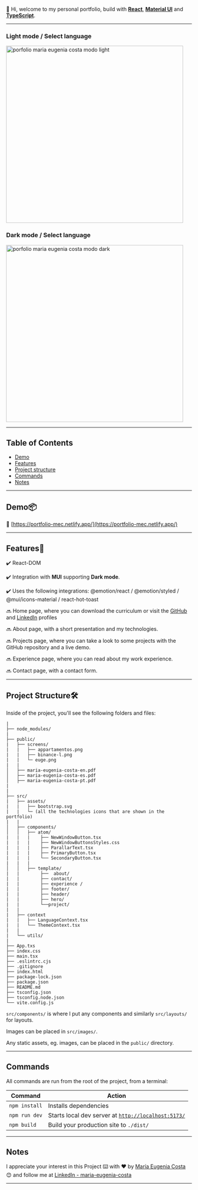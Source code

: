 💫 Hi, welcome to my personal portfolio, build with [**React**](https://react.dev/), [**Material UI**](https://mui.com/) and [**TypeScript**](https://www.typescriptlang.org/).

---

### Light mode / Select language

<img src="https://github.com/eugenia1984/portfolio/assets/72580574/cacc7dc6-9fd1-4259-8e35-9d5e1f66d088" width="480" alt="porfolio maria eugenia costa modo light" />


### Dark mode /  Select language

<img src="https://github.com/eugenia1984/portfolio/assets/72580574/aa2230f5-c0be-455e-b7ee-7a94b00179b2" width="480" alt="porfolio maria eugenia costa modo dark" />

---

## Table of Contents

- [Demo](#demo📦)
- [Features](#features📢)
- [Project structure](#project-structure🛠️)
- [Commands](#commands)
- [Notes](#notes)

---

## Demo📦

📌 [https://portfolio-mec.netlify.app/](https://portfolio-mec.netlify.app/)

---

## Features📢

✔️ React-DOM

✔️ Integration with **MUI** supporting **Dark mode**.

✔️ Uses the following integrations: @emotion/react / @emotion/styled / @mui/icons-material /  react-hot-toast
  
🔜 Home page, where you can download the curriculum or visit the [GitHub](https://github.com/eugenia1984) and [LinkedIn](https://github.com/maria-eugenia-costa) profiles

🔜 About page, with a short presentation and my technologies.

🔜 Projects page, where you can take a look to some projects with the GitHub repository and a live demo.

🔜 Experience page, where you can read about my work experience.

🔜 Contact page, with a contact form.

---

## Project Structure🛠️

Inside of the project, you'll see the following folders and files:

```
|
├── node_modules/
|
├── public/
|   ├── screens/
|   |   ├── appartamentos.png
|   |   ├── binance-l.png
|   |   └─ euge.png
|   |
│   ├── maria-eugenia-costa-en.pdf
│   ├── maria-eugenia-costa-es.pdf
│   ├── maria-eugenia-costa-pt.pdf
|  
|   
├── src/
|   ├── assets/
|   |   ├── bootstrap.svg
|   |   └─ (all the technologies icons that are shown in the portfolio)
|   |
│   ├── components/
│   │   ├── atom/
|   |   |    ├── NewWindowButton.tsx
|   |   |    ├── NewWindowButtonsStyles.css
|   |   |    ├── ParallarText.tsx
|   |   |    ├── PrimaryButton.tsx
|   |   |    └── SecondaryButton.tsx
|   |   |
│   │   ├── template/
|   |        ├──  about/
|   |        ├── contact/
|   |        ├── experience /
|   |        ├── footer/
|   |        ├── header/
|   |        ├── hero/
|   |        └──project/
|   |
|   ├── context
|   |   ├── LanguageContext.tsx
|   |   └── ThemeContext.tsx
|   |
|   └── utils/
|
├── App.txs
├── index.css
├── main.tsx
├── .eslintrc.cjs
├── .gitignore
├── index.html
├── package-lock.json
├── package.json
├── README.md
├── tsconfig.json
├── tsconfig.node.json
└── vite.config.js
```

`src/components/` is where I put any components and similarly `src/layouts/` for layouts.

Images can be placed in `src/images/`.

Any static assets, eg. images, can be placed in the `public/` directory.

---

## Commands

All commands are run from the root of the project, from a terminal:

| Command | Action |
| ------- | ------ |
| `npm install`  | Installs dependencies |
| `npm run dev`  | Starts local dev server at [`http://localhost:5173/`](http://localhost:5173/) |
| `npm build`    | Build your production site to `./dist/`     |    

---

## Notes

I appreciate your interest in this Project ⌨️ with ❤️ by [María Eugenia Costa](https://github.com/eugenia1984) 😊 and follow me at [LinkedIn - maria-eugenia-costa](https://www.linkedin.com/in/maria-eugenia-costa/)

---
